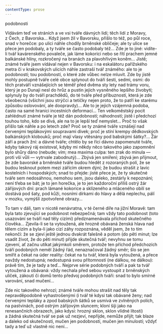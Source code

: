 ```yaml
---
contentType: prose
---
```


<section>

podobnosti

Vídávám teď ve stráních a ve vsi tváře dávných lidí; těch lidí z Moravy, z Čech, z Bavorska… Když jsem žil v Bavorsku, přišlo to též, po půl roce, snad v horečce: po ulici náhle chodily brněnské obličeje; ale ty ulice se přece jen podobaly, a ty tváře se často podobaly též… Zde je to jiné: vidíte-li tvář kavárenského povaleče, jak láme kokorici nebo se řítí prachem jemné balkánské hlíny, rozkročený na branách za plavohřívým koněm… Jistě; známé tváře jsem vídával nejen v Bavorsku: i na eskalátoru pařížského metra či v krakovských ulicích náhle zastraší tvář známého: ale to je podobností; tou podobností, o které zde vůbec nelze mluvit. Zde by jistě mohly postupně tváře celé obce splynout do tváří šesti, sedmi, osmi: do těch pratváří vznášejících se téměř před dvěma sty lety nad trámy voru, který je po Dunaji nesl do hrůz a pustin jejich vysněného lepšího živobytí; splynuly by do tváří prachdědů, do té tváře před příbuzností, která je zde všeobecná (všichni jsou strýčci a tetičky nejen proto, že to patří ke starému způsobu oslovování, ale doopravdy)… Ale to je jejich vzájemná podoba, často na samé hranici incestních deformací… Ten velkoměstský pocit zahlédnutí známé tváře je též dán podobností; náhodností; jistě i předchozí touhou toho, kdo se dívá, ale na to je lepší teď nemyslet… Proč to však přišlo tak náhle a po letech zde? Proč se ty známé tváře vznášejí nad červenými teplákovými soupravami dívek; proč je stíní krempy dědkovských balkánských klobouků; proč mají vlasy vtěsnány pod babskými šátky?… Žár září a prach žní: a dávné tváře; chtělo by se říci dávno zapomenuté tváře, kdyby takový ráj existoval, kdyby mi někdy něco takového jako zapomnění bylo shůry dáno (nebude; vím; mea maxima culpa: ten zrak do minula — proti vší vůli — vytrvale zabodnutý)… Zbývá jen smíření; zbývá jen přijmout, že zde bavorské a brněnské tváře budou hledět z rozoraných polí, že se budou lesknout potem mezi zářícím okrem dýní; že budou strašit z lavic kostelních i hospodských; snad to přejde: jisté přece je, že ty skutečné tváře sem nedosáhnou, nemohou sem, jsou daleko, zestárly k nepoznání; není třeba se bát; je to jen horečka, je to jen každoroční příliš ostrý žár zářijových dní: prach lámané kokorice a sklízeného a mláceného obilí se dostává pod šaty, pod kůži, nosními dírkami do hlavy a dělá neplechu, pálí v mozku, vymýšlí zpotvořené obrazy…

To tam v dáli, tam v nicotě nenávratna, v té černé díře na jižní Moravě: tam byla tato zjevující se podobnost nebezpečná; tam vždy tato podobnost (toto usazování se tváří nad těly cizími) předznamenávala příchod skutečného člověka… Zjevila-li se ta vytoužená, ale hrozně obávaná ženská hlava nad tělem cizím a byla-li jako cizí záhy rozpoznána, věděl jsem, že to tím nekončí: že se zjeví ještě jednou dvakrát falešně a potom (do pěti minut; lze vsadit život, že do pěti minut) přijde skutečná tvář; nevyhnu se tomu zjevení, ať začnu utíkat jakýmkoli směrem, protože ten příchod předchozích tváří podobných neměl žádný řád, nenaznačoval žádný směr; šlo se jen smířit a čekat na úder reality: čekat na tu tvář, která byla vytoužená, a přece navždy nedostupná; nedostupná svou přítomností (ne dálkou, ne dálkou): právě tím, že je tady a teď… Nejprve série podobných tváří a pak ta tvář vytoužená a obávaná: vždy nechala před sebou vystoupit z brněnských uliček, zákoutí či domů tento předvoj podobných tváří: snad to bylo smírné varování, snad mučení…

Zde nic takového nehrozí; známé tváře mohou strašit nad těly tak nepravděpodobně vyhastrošenými (i tvář té kdysi tak obávané ženy; nad červenými tepláky a zpod babských šátků se usmívá ve zvlněných polích, na pastvinách, pod ostrým zářijovým sluncem; kloní šíji jako na renesančních obrazech, jako kdysi: hrozný sklon, sklon vlídné lítosti) a žádná skutečná tvář se pak už nezjeví, nepřijde, nemůže přijít; tak blaze a daleko od skutečnosti, mučen jen podobností, mučen jen minulostí; vždyť tady a teď už vlastně nic není…

</section>
